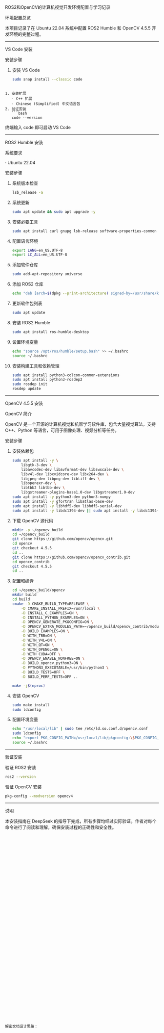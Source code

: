  ROS2和OpenCV的计算机视觉开发环境配置与学习记录

 环境配置总览

本项目记录了在 Ubuntu 22.04 系统中配置 ROS2 Humble 和 OpenCV 4.5.5 开发环境的完整过程。

---

 VS Code 安装

 安装步骤
1. 安装 VS Code
   ```bash
   sudo snap install --classic code
```

1. 安装扩展
   · C++ 扩展
   · Chinese (Simplified) 中文语言包
2. 验证安装
   ```bash
   code --version
   ```
   终端输入 code 即可启动 VS Code

---

ROS2 Humble 安装

系统要求

· Ubuntu 22.04

安装步骤

1. 系统版本检查
   ```bash
   lsb_release -a
   ```
2. 系统更新
   ```bash
   sudo apt update && sudo apt upgrade -y
   ```
3. 安装必要工具
   ```bash
   sudo apt install curl gnupg lsb-release software-properties-common
   ```
4. 配置语言环境
   ```bash
   export LANG=en_US.UTF-8
   export LC_ALL=en_US.UTF-8
   ```
5. 添加软件仓库
   ```bash
   sudo add-apt-repository universe
   ```
6. 添加 ROS2 仓库
   ```bash
   echo "deb [arch=$(dpkg --print-architecture) signed-by=/usr/share/keyrings/ros-archive-keyring.gpg] http://packages.ros.org/ros2/ubuntu $(. /etc/os-release && echo $UBUNTU_CODENAME) main" | sudo tee /etc/apt/sources.list.d/ros2.list > /dev/null
   ```
7. 更新软件包列表
   ```bash
   sudo apt update
   ```
8. 安装 ROS2 Humble
   ```bash
   sudo apt install ros-humble-desktop
   ```
9. 设置环境变量
   ```bash
   echo "source /opt/ros/humble/setup.bash" >> ~/.bashrc
   source ~/.bashrc
   ```
10. 安装构建工具和依赖管理
    ```bash
    sudo apt install python3-colcon-common-extensions
    sudo apt install python3-rosdep2
    sudo rosdep init
    rosdep update
    ```

---

 OpenCV 4.5.5 安装

OpenCV 简介

OpenCV 是一个开源的计算机视觉和机器学习软件库，包含大量视觉算法，支持 C++、Python 等语言，可用于图像处理、视频分析等任务。

安装步骤

1. 安装依赖包
   ```bash
   sudo apt install -y \
       libgtk-3-dev \
       libavcodec-dev libavformat-dev libswscale-dev \
       libv4l-dev libxvidcore-dev libx264-dev \
       libjpeg-dev libpng-dev libtiff-dev \
       libopenexr-dev \
       libtbb2 libtbb-dev \
       libgstreamer-plugins-base1.0-dev libgstreamer1.0-dev
   sudo apt install -y python3-dev python3-numpy
   sudo apt install -y gfortran libatlas-base-dev
   sudo apt install -y libhdf5-dev libhdf5-serial-dev
   sudo apt install -y libdc1394-dev || sudo apt install -y libdc1394-22-dev
   ```
2. 下载 OpenCV 源代码
   ```bash
   mkdir -p ~/opencv_build
   cd ~/opencv_build
   git clone https://github.com/opencv/opencv.git
   cd opencv
   git checkout 4.5.5
   cd ..
   git clone https://github.com/opencv/opencv_contrib.git
   cd opencv_contrib
   git checkout 4.5.5
   cd ..
   ```
3. 配置和编译
   ```bash
   cd ~/opencv_build/opencv
   mkdir build
   cd build
   cmake -D CMAKE_BUILD_TYPE=RELEASE \
       -D CMAKE_INSTALL_PREFIX=/usr/local \
       -D INSTALL_C_EXAMPLES=ON \
       -D INSTALL_PYTHON_EXAMPLES=ON \
       -D OPENCV_GENERATE_PKGCONFIG=ON \
       -D OPENCV_EXTRA_MODULES_PATH=~/opencv_build/opencv_contrib/modules \
       -D BUILD_EXAMPLES=ON \
       -D WITH_TBB=ON \
       -D WITH_V4L=ON \
       -D WITH_QT=ON \
       -D WITH_OPENGL=ON \
       -D WITH_CUDA=OFF \
       -D OPENCV_ENABLE_NONFREE=ON \
       -D BUILD_opencv_python3=ON \
       -D PYTHON3_EXECUTABLE=/usr/bin/python3 \
       -D BUILD_TESTS=OFF \
       -D BUILD_PERF_TESTS=OFF ..
   
   make -j$(nproc)
   ```
4. 安装 OpenCV
   ```bash
   sudo make install
   sudo ldconfig
   ```
5. 配置环境变量
   ```bash
   echo "/usr/local/lib" | sudo tee /etc/ld.so.conf.d/opencv.conf
   sudo ldconfig
   echo "export PKG_CONFIG_PATH=/usr/local/lib/pkgconfig:\$PKG_CONFIG_PATH" >> ~/.bashrc
   source ~/.bashrc
   ```

---

验证安装

验证 ROS2 安装

```bash
ros2 --version
```

验证 OpenCV 安装

```bash
pkg-config --modversion opencv4
```

---

 说明

本安装指南在 DeepSeek 的指导下完成，所有步骤均经过实际验证。作者对每个命令进行了阅读和理解，确保安装过程的正确性和安全性。

```












































解密文档设计思路：
